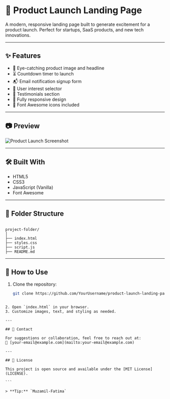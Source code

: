 # 🚀 Product Launch Landing Page

A modern, responsive landing page built to generate excitement for a product launch. Perfect for startups, SaaS products, and new tech innovations.

---

## ✨ Features

- 📸 Eye-catching product image and headline
- ⏳ Countdown timer to launch
- 📬 Email notification signup form
- 📝 User interest selector
- 💬 Testimonials section
- 📱 Fully responsive design
- 🎨 Font Awesome icons included

---

## 📷 Preview

![Product Launch Screenshot](https://images.unsplash.com/photo-1631729371254-42c2892f0e6e?q=80&w=1200&auto=format&fit=crop)

---

## 🛠️ Built With

- HTML5
- CSS3
- JavaScript (Vanilla)
- Font Awesome

---

## 📂 Folder Structure

```

project-folder/
│
├── index.html
├── styles.css
├── script.js
├── README.md

````

---

## 🚀 How to Use

1. Clone the repository:
   ```bash
   git clone https://github.com/YourUsername/product-launch-landing-page.git
````

2. Open `index.html` in your browser.
3. Customize images, text, and styling as needed.

---

## 📧 Contact

For suggestions or collaboration, feel free to reach out at:
📩 [your-email@example.com](mailto:your-email@example.com)

---

## 📄 License

This project is open source and available under the [MIT License](LICENSE).

```

> **Tip:** `Muzamil-Fatima` 

